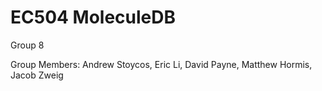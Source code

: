 # EC504 MoleculeDB

Group 8

Group Members: Andrew Stoycos, Eric Li, David Payne, Matthew Hormis, Jacob Zweig